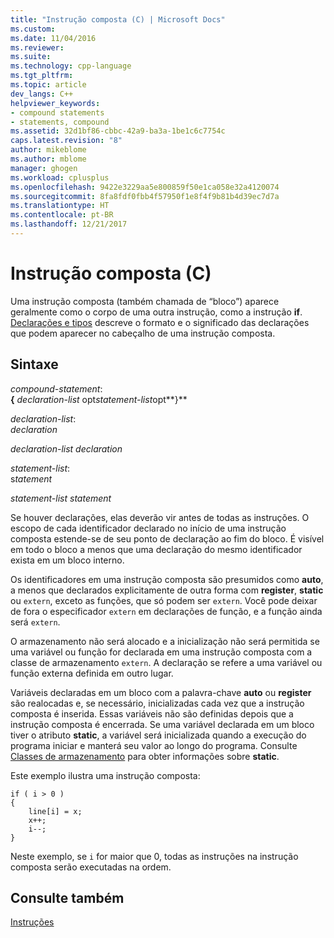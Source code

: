 ```yaml
---
title: "Instrução composta (C) | Microsoft Docs"
ms.custom: 
ms.date: 11/04/2016
ms.reviewer: 
ms.suite: 
ms.technology: cpp-language
ms.tgt_pltfrm: 
ms.topic: article
dev_langs: C++
helpviewer_keywords:
- compound statements
- statements, compound
ms.assetid: 32d1bf86-cbbc-42a9-ba3a-1be1c6c7754c
caps.latest.revision: "8"
author: mikeblome
ms.author: mblome
manager: ghogen
ms.workload: cplusplus
ms.openlocfilehash: 9422e3229aa5e800859f50e1ca058e32a4120074
ms.sourcegitcommit: 8fa8fdf0fbb4f57950f1e8f4f9b81b4d39ec7d7a
ms.translationtype: HT
ms.contentlocale: pt-BR
ms.lasthandoff: 12/21/2017
---
```

# <a name="compound-statement-c"></a>Instrução composta (C)
Uma instrução composta (também chamada de “bloco”) aparece geralmente como o corpo de uma outra instrução, como a instrução **if**. [Declarações e tipos](../c-language/declarations-and-types.md) descreve o formato e o significado das declarações que podem aparecer no cabeçalho de uma instrução composta.  
  
## <a name="syntax"></a>Sintaxe  
 *compound-statement*:  
 **{**  *declaration-list* opt*statement-list*opt**}**  
  
 *declaration-list*:  
 *declaration*  
  
 *declaration-list declaration*  
  
 *statement-list*:  
 s*tatement*  
  
 *statement-list statement*  
  
 Se houver declarações, elas deverão vir antes de todas as instruções. O escopo de cada identificador declarado no início de uma instrução composta estende-se de seu ponto de declaração ao fim do bloco. É visível em todo o bloco a menos que uma declaração do mesmo identificador exista em um bloco interno.  
  
 Os identificadores em uma instrução composta são presumidos como **auto**, a menos que declarados explicitamente de outra forma com **register**, **static** ou `extern`, exceto as funções, que só podem ser `extern`. Você pode deixar de fora o especificador `extern` em declarações de função, e a função ainda será `extern`.  
  
 O armazenamento não será alocado e a inicialização não será permitida se uma variável ou função for declarada em uma instrução composta com a classe de armazenamento `extern`. A declaração se refere a uma variável ou função externa definida em outro lugar.  
  
 Variáveis declaradas em um bloco com a palavra-chave **auto** ou **register** são realocadas e, se necessário, inicializadas cada vez que a instrução composta é inserida. Essas variáveis não são definidas depois que a instrução composta é encerrada. Se uma variável declarada em um bloco tiver o atributo **static**, a variável será inicializada quando a execução do programa iniciar e manterá seu valor ao longo do programa. Consulte [Classes de armazenamento](../c-language/c-storage-classes.md) para obter informações sobre **static**.  
  
 Este exemplo ilustra uma instrução composta:  
  
```  
if ( i > 0 )   
{  
    line[i] = x;  
    x++;  
    i--;  
}  
```  
  
 Neste exemplo, se `i` for maior que 0, todas as instruções na instrução composta serão executadas na ordem.  
  
## <a name="see-also"></a>Consulte também  
 [Instruções](../c-language/statements-c.md)